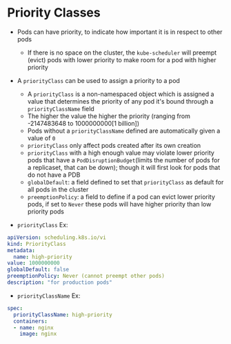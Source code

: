 <h1>Priority Classes</h1>
 
* Pods can have priority, to indicate how important it is in respect to other pods
  - If there is no space on the cluster, the `kube-scheduler` will preempt (evict) pods with lower priority to make room for a pod with higher priority

* A `priorityClass` can be used to assign a priority to a pod
  - A `priorityClass` is a non-namespaced object which is assigned a value that determines the priority of any pod it's bound through a `priorityClassName` field
   * The higher the value the higher the priority (ranging from -2147483648 to 1000000000[1 billion])
   * Pods without a `priorityClassName` defined are automatically given a value of `0`
   * `priorityClass` only affect pods created after its own creation
   * `priorityClass` with a high enough value may violate lower priority pods that have a `PodDisruptionBudget`(limits the number of pods for a replicaset, that can be down); though it will first look for pods that do not have a PDB
   - `globalDefault`: a field defined to set that `priorityClass` as default for all pods in the cluster
   - `preemptionPolicy`: a field to define if a pod can evict lower priority pods, if set to `Never` these pods will have higher priority than low priority pods

* `priorityClass` Ex:

```yml
apiVersion: scheduling.k8s.io/vi
kind: PriorityClass
metadata:
  name: high-priority
value: 1000000000
globalDefault: false
preemptionPolicy: Never (cannot preempt other pods)
description: "for production pods"
```

* `priorityClassName` Ex:

```yml
spec:
  priorityClassName: high-priority
  containers:
  - name: nginx
    image: nginx
```    

